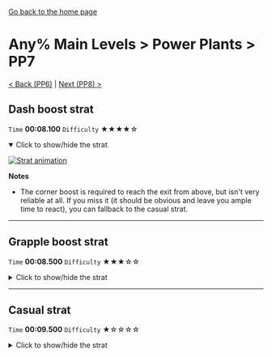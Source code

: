 [Go back to the home page](https://github.com/Doublevil/scbspeedrun)

# Any% Main Levels > Power Plants > PP7

[< Back (PP6)](https://github.com/Doublevil/scbspeedrun/blob/main/levels/any_ml/pp/PP6.md) | [Next (PP8) >](https://github.com/Doublevil/scbspeedrun/blob/main/levels/any_ml/pp/PP8.md)

## Dash boost strat

`Time` **00:08.100** `Difficulty` ★★★★☆
<details open>
  <summary>Click to show/hide the strat</summary>

  [![Strat animation](https://github.com/Doublevil/scbspeedrun/blob/main/media/levels/pp/PP7_DashBoost.webp)](https://github.com/Doublevil/scbspeedrun/blob/main/media/levels/pp/PP7_DashBoost.mp4?raw=true)

  **Notes**
  - The corner boost is required to reach the exit from above, but isn't very reliable at all. If you miss it (it should be obvious and leave you ample time to react), you can fallback to the casual strat.
</details>

---
## Grapple boost strat

`Time` **00:08.500** `Difficulty` ★★★☆☆
<details>
  <summary>Click to show/hide the strat</summary>

  [![Strat animation](https://github.com/Doublevil/scbspeedrun/blob/main/media/levels/pp/PP7_GrappleBoost.webp)](https://github.com/Doublevil/scbspeedrun/blob/main/media/levels/pp/PP7_GrappleBoost.mp4?raw=true)

  **Notes**
  - This is almost the same as the dash boost strat, it still works with a corner boost. It's a bit more consistent and almost as fast, but it's less obvious to see if you are going to get it or if you should fallback to the casual strat.
</details>

---
## Casual strat

`Time` **00:09.500** `Difficulty` ★☆☆☆☆
<details>
  <summary>Click to show/hide the strat</summary>

  [![Strat animation](https://github.com/Doublevil/scbspeedrun/blob/main/media/levels/pp/PP7_CasualStrat.webp)](https://github.com/Doublevil/scbspeedrun/blob/main/media/levels/pp/PP7_CasualStrat.mp4?raw=true)

  **Notes**
  - This strat can be used as a fallback if you miss the corner boost to fly over the glitch labyrinth.
</details>
